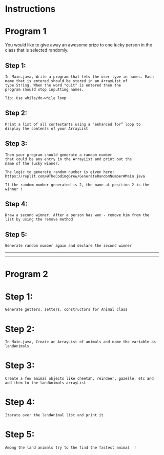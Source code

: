 # Instructions  

# Program 1
 You would like to give away an awesome prize to one lucky 
person in the class that is selected randomly.
  ## Step 1:
  ```
  In Main.java, Write a program that lets the user type in names. Each 
name that is entered should be stored in an ArrayList of 
type String. When the word "quit" is entered then the 
program should stop inputting names. 

Tip: Use while/do-while loop
```

## Step 2:
```
Print a list of all contestants using a “enhanced for” loop to 
display the contents of your ArrayList
```

## Step 3:

```
Then your program should generate a random number 
that could be any entry in the ArrayList and print out the 
name of the lucky winner.

The logic to generate random number is given here: https://replit.com/@TheCodingGrew/GenerateRandomNumber#Main.java

If the random number generated is 2, the name at position 2 is the winner !
```

## Step 4: 
```
Draw a second winner. After a person has won - remove him from the list by using the remove method
```

## Step 5:
```
Generate random number again and declare the second winner
```
___
___
# Program 2

# Step 1:
```
Generate getters, setters, constructors for Animal class
```
# Step 2:
```
In Main.java, Create an ArrayList of animals and name the variable as landAnimals
```
# Step 3:
```
Create a few animal objects like cheetah, reindeer, gazelle, etc and add them to the landAnimals arrayList
```

# Step 4:
```
Iterate over the landAnimal list and print it
```

# Step 5:
```
Among the land animals try to the find the fastest animal  !
```



